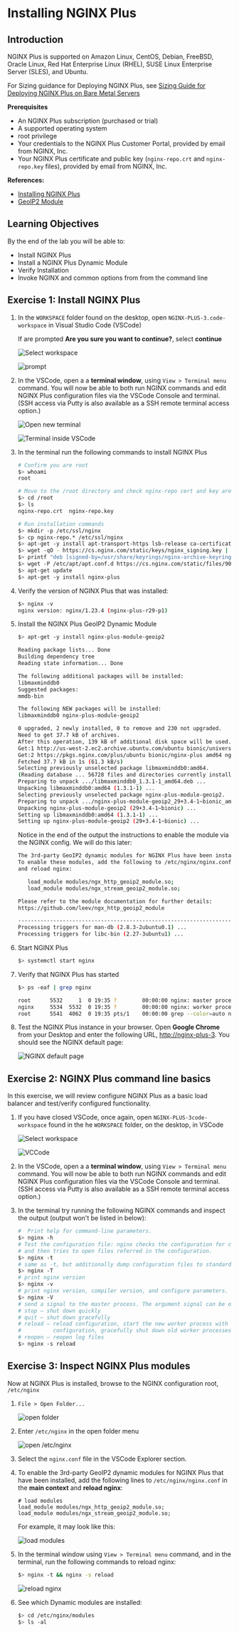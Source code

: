 # Installing NGINX Plus 

## Introduction

NGINX Plus is supported on Amazon Linux, CentOS, Debian, FreeBSD, Oracle Linux,
Red Hat Enterprise Linux (RHEL), SUSE Linux Enterprise Server (SLES), and
Ubuntu.

For Sizing guidance for Deploying NGINX Plus, see [Sizing Guide for Deploying NGINX Plus on Bare Metal Servers](https://www.nginx.com/resources/datasheets/nginx-plus-sizing-guide/)

**Prerequisites**
 * An NGINX Plus subscription (purchased or trial)
 * A supported operating system
 * root privilege
 * Your credentials to the NGINX Plus Customer Portal, provided by email from
   NGINX, Inc.
 * Your NGINX Plus certificate and public key (`nginx-repo.crt` and
   `nginx-repo.key` files), provided by email from NGINX, Inc.

**References:** 
 * [Installing NGINX Plus](https://docs.nginx.com/nginx/admin-guide/installing-nginx/installing-nginx-plus/)
 * [GeoIP2 Module](https://docs.nginx.com/nginx/admin-guide/dynamic-modules/geoip2/)

## Learning Objectives 

By the end of the lab you will be able to: 

 * Install NGINX Plus 
 * Install a NGINX Plus Dynamic Module
 * Verify Installation 
 * Invoke NGINX and common options from from the command line

## Exercise 1: Install NGINX Plus 

1. In the `WORKSPACE` folder found on the desktop, open
   `NGINX-PLUS-3.code-workspace` in Visual Studio Code (VSCode)
   
   If are prompted **Are you sure you want to continue?**, select **continue**

   ![Select workspace](media/2020-06-29_20-56.png)

   ![prompt](media/2020-06-29_20-57.png)

2. In the VSCode, open a a **terminal window**, using `View > Terminal menu`
   command. You will now be able to both run NGINX commands and edit NGINX Plus
   configuration files via the VSCode Console and terminal. (SSH access via
   Putty is also available as a SSH remote terminal access option.)

   ![Open new terminal](media/2020-06-29_21-01.png)

   ![Terminal inside VSCode](media/2020-06-26_12-27.png)

3. In the terminal run the following commands to install NGINX Plus 

   ```bash
   # Confirm you are root
   $> whoami
   root

   # Move to the /root directory and check nginx-repo cert and key are here
   $> cd /root 
   $> ls
   nginx-repo.crt  nginx-repo.key

   # Run installation commands
   $> mkdir -p /etc/ssl/nginx 
   $> cp nginx-repo.* /etc/ssl/nginx
   $> apt-get -y install apt-transport-https lsb-release ca-certificates wget gnupg2 ubuntu-keyring 
   $> wget -qO - https://cs.nginx.com/static/keys/nginx_signing.key | gpg --dearmor | sudo tee /usr/share/keyrings/nginx-archive-keyring.gpg >/dev/null 
   $> printf "deb [signed-by=/usr/share/keyrings/nginx-archive-keyring.gpg] https://pkgs.nginx.com/plus/ubuntu `lsb_release -cs` nginx-plus\n" | sudo tee /etc/apt/sources.list.d/nginx-plus.list
   $> wget -P /etc/apt/apt.conf.d https://cs.nginx.com/static/files/90pkgs-nginx
   $> apt-get update 
   $> apt-get -y install nginx-plus 
   ```

4. Verify the version of NGINX Plus that was installed: 

   ```bash
   $> nginx -v 
   nginx version: nginx/1.23.4 (nginx-plus-r29-p1)
   ```

5. Install the NGINX Plus GeoIP2 Dynamic Module

      ```bash
      $> apt-get -y install nginx-plus-module-geoip2 
      
      Reading package lists... Done
      Building dependency tree       
      Reading state information... Done

      The following additional packages will be installed:
      libmaxminddb0
      Suggested packages:
      mmdb-bin

      The following NEW packages will be installed:
      libmaxminddb0 nginx-plus-module-geoip2

      0 upgraded, 2 newly installed, 0 to remove and 230 not upgraded.
      Need to get 37.7 kB of archives.
      After this operation, 139 kB of additional disk space will be used.
      Get:1 http://us-west-2.ec2.archive.ubuntu.com/ubuntu bionic/universe amd64 libmaxminddb0 amd64 1.3.1-1 [25.6 kB]
      Get:2 https://pkgs.nginx.com/plus/ubuntu bionic/nginx-plus amd64 nginx-plus-module-geoip2 amd64 29+3.4-1~bionic [12.1 kB]
      Fetched 37.7 kB in 1s (61.3 kB/s)              
      Selecting previously unselected package libmaxminddb0:amd64.
      (Reading database ... 56728 files and directories currently installed.)
      Preparing to unpack .../libmaxminddb0_1.3.1-1_amd64.deb ...
      Unpacking libmaxminddb0:amd64 (1.3.1-1) ...
      Selecting previously unselected package nginx-plus-module-geoip2.
      Preparing to unpack .../nginx-plus-module-geoip2_29+3.4-1~bionic_amd64.deb ...
      Unpacking nginx-plus-module-geoip2 (29+3.4-1~bionic) ...
      Setting up libmaxminddb0:amd64 (1.3.1-1) ...
      Setting up nginx-plus-module-geoip2 (29+3.4-1~bionic) ...
      ```
   Notice in the end of the output the instructions to enable the module via the NGINX config.
   We will do this later:
   
      ```bash
      The 3rd-party GeoIP2 dynamic modules for NGINX Plus have been installed. 
      To enable these modules, add the following to /etc/nginx/nginx.conf 
      and reload nginx: 

         load_module modules/ngx_http_geoip2_module.so; 
         load_module modules/ngx_stream_geoip2_module.so; 

      Please refer to the module documentation for further details: 
      https://github.com/leev/ngx_http_geoip2_module 
      
      ----------------------------------------------------------------------
      Processing triggers for man-db (2.8.3-2ubuntu0.1) ... 
      Processing triggers for libc-bin (2.27-3ubuntu1) ... 
      ```

6. Start NGINX Plus
   
   ```bash
   $> systemctl start nginx 
   ```

7. Verify that NGINX Plus has started

   ```bash
   $> ps -eaf | grep nginx 

   root      5532     1  0 19:35 ?        00:00:00 nginx: master process /usr/sbin/nginx -c /etc/nginx/nginx.conf 
   nginx     5534  5532  0 19:35 ?        00:00:00 nginx: worker process 
   root      5541  4062  0 19:35 pts/1    00:00:00 grep --color=auto nginx 
   ```

8. Test the NGINX Plus instance in your browser. Open **Google Chrome** from
   your Desktop and enter the following URL,
   [http://nginx-plus-3](http://nginx-plus-3). You should see the NGINX default
   page:

   ![NGINX default page](media/2020-06-26_12-33.png)

## Exercise 2: NGINX Plus command line basics

In this exercise, we will review configure NGINX Plus as a basic load balancer
and test/verify configured functionality.  

1. If you have closed VSCode, once again, open `NGINX-PLUS-3code-workspace`
   found in the he `WORKSPACE` folder, on the desktop, in VSCode

   ![Select workspace](media/2020-06-29_20-56.png)

   ![VCCode](media/2020-06-26_12-27.png)

2. In the VSCode, open a a **terminal window**, using `View > Terminal menu`
   command. You will now be able to both run NGINX commands and edit NGINX Plus
   configuration files via the VSCode Console and terminal. (SSH access via
   Putty is also available as a SSH remote terminal access option.)

3. In the terminal try running the following NGINX commands and inspect the
   output (output won't be listed in below):

   ```bash
   #  Print help for command-line parameters.
   $> nginx -h 
   # Test the configuration file: nginx checks the configuration for correct syntax, 
   # and then tries to open files referred in the configuration.
   $> nginx -t 
   # same as -t, but additionally dump configuration files to standard output
   $> nginx -T 
   # print nginx version
   $> nginx -v
   # print nginx version, compiler version, and configure parameters.
   $> nginx -V 
   # send a signal to the master process. The argument signal can be one of:
   # stop — shut down quickly
   # quit — shut down gracefully
   # reload — reload configuration, start the new worker process with a new
   #          configuration, gracefully shut down old worker processes.
   # reopen — reopen log files
   $> nginx -s reload 
   ```

## Exercise 3: Inspect NGINX Plus modules

Now at NGINX Plus is installed, browse to the NGINX configuration root,
`/etc/nginx`

1. `File > Open Folder...`

   ![open folder](media/2020-06-29_15-47.png)

2. Enter `/etc/nginx` in the open folder menu

   ![open /etc/nginx](media/2020-06-29_21-07.png)

3. Select the `nginx.conf` file in the VSCode Explorer section. 

4. To enable the 3rd-party GeoIP2 dynamic modules for NGINX Plus that have been
   installed, add the following lines to `/etc/nginx/nginx.conf` in the **main
   context** and **reload nginx**:

   ```nginx
   # load modules
   load_module modules/ngx_http_geoip2_module.so; 
   load_module modules/ngx_stream_geoip2_module.so;
   ```
   
   For example, it may look like this:

   ![load modules](media/2020-06-29_21-11.png)

5. In the terminal window using `View > Terminal menu` command, and in the
   terminal, run the following commands to reload nginx:

   ```bash
   $> nginx -t && nginx -s reload
   ```

   ![reload nginx](media/2020-06-29_21-13.png)

6. See which Dynamic modules are installed: 

   ```bash
   $> cd /etc/nginx/modules  
   $> ls -al 
   ```